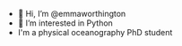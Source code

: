 - 👋 Hi, I’m @emmaworthington
- 👀 I’m interested in Python
- I'm a physical oceanography PhD student

<!---
emmaworthington/emmaworthington is a ✨ special ✨ repository because its `README.md` (this file) appears on your GitHub profile.
You can click the Preview link to take a look at your changes.
--->
